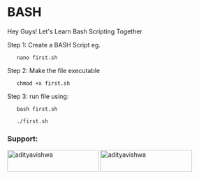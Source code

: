 # BASH
Hey Guys! Let's Learn Bash Scripting Together

Step 1: Create a BASH Script eg.

```http
   nano first.sh
```
Step 2: Make the file executable

```http
   chmod +x first.sh
```
Step 3: run file using:

```http
   bash first.sh
```
```http
   ./first.sh
```
<h3 align="left">Support:</h3>
<p><a href="https://www.buymeacoffee.com/adityavishwa"> <img align="left" src="https://cdn.buymeacoffee.com/buttons/v2/default-yellow.png" height="50" width="210" alt="adityavishwa" /></a><a href="https://ko-fi.com/adityavishwa"> <img align="left" src="https://cdn.ko-fi.com/cdn/kofi3.png?v=3" height="50" width="210" alt="adityavishwa" /></a></p><br><br>
